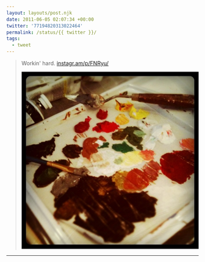 ```yaml
---
layout: layouts/post.njk
date: 2011-06-05 02:07:34 +00:00
twitter: '77194820313022464'
permalink: /status/{{ twitter }}/
tags: 
  - tweet
---
```


> Workin' hard. [instagr.am/p/FNRyu/](http://instagr.am/p/FNRyu/)
> 
> ![paint palette](/img/_insta/11111312_1559567120973452_1815532399_n.jpg)

---
